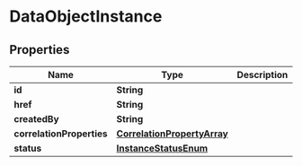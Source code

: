 
# DataObjectInstance

## Properties
Name | Type | Description | Notes
------------ | ------------- | ------------- | -------------
**id** | **String** |  |  [optional]
**href** | **String** |  |  [optional]
**createdBy** | **String** |  |  [optional]
**correlationProperties** | [**CorrelationPropertyArray**](CorrelationPropertyArray.md) |  |  [optional]
**status** | [**InstanceStatusEnum**](InstanceStatusEnum.md) |  |  [optional]



